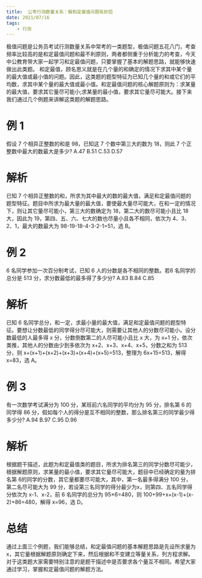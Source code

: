 ```yaml
---
title:  公考行测数量关系：解和定最值问题有妙招
date: 2021/07/16
tags: 
    - 行测
---
```



极值问题是公务员考试行测数量关系中常考的一类题型，极值问题五花八门，考查频率比较高的是和定最值问题和最不利原则，两者都侧重于分析能力的考查，今天中公教育带大家一起学习和定最值问题，只要掌握了基本的解题思路，就能够快速做出此类题。
和定最值，顾名思义就是在几个量的和确定的情况下求其中某个量的最大值或最小值的问题。因此，这类题的题型特征为已知几个量的和或它们的平均数，求其中某个量的最大值或最小值。和定最值问题的核心解题原则为：求某量的最大值，要求其它量尽可能小;求某量的最小值，要求其它量尽可能大。接下来我们通过几个例题来讲解这类题的解题思路。
# 例 1
假设 7 个相异正整数的和是 98，已知这 7 个数中第三大的数为 18，则此 7 个正整数中最大的数最大是多少?
A.47
B.51
C.53
D.57
# 解析
已知 7 个相异正整数的和，所求为其中最大的数的最大值，满足和定最值问题的题型特征。题目中所求为最大量的最大值，要使最大量尽可能大，在和一定的情况下，则让其它量尽可能小，第三大的数确定为 18，第二大的数尽可能小且比 18 大，因此为 19，第四、五、六、七大的数也尽量小且各不相同，依次为 4、3、2、1，最大的数最大为 98-19-18-4-3-2-1=51，选 B。

# 例 2
6 名同学参加一次百分制考试，已知 6 人的分数是各不相同的整数。若6 名同学的总分是 513 分，求分数最低的最多得了多少分?
A.83
B.84
C.85

# 解析
已知 6 名同学总分，和一定，求最小量的最大值，满足和定最值问题的题型特征。要想让分数最低的同学得分尽可能大，则需要让其他人的分数尽可能小。设分数最低的人最多得 x 分，分数倒数第二的人尽可能小且比 x 大，为 x+1 分，依次类推，其他人的分数由少到多依次为 x+2、x+3、x+4、x+5，分数之和为 513 分，则 x+(x+1)+(x+2)+(x+3)+(x+4)+(x+5)=513，整理为 6x+15=513，解得 x=83，选 A。

# 例 3
有一次数学考试满分为 100 分，某班前六名同学的平均分为 95 分，排名第 6 的同学得 86 分，假如每个人的得分是互不相同的整数，那么排名第三的同学最少得多少分?
A.94
B.97
C.95
D.96
# 解析
根据题干描述，此题为和定最值类的题目，所求为排名第三的同学分数尽可能少，根据解题原则，求某量的最小值，要求其它量尽可能大，题目中已经确定的量为排名第 6的同学的分数，其它量都要尽可能大，其中，第一名最多得满分 100 分，第二名尽可能大为 99 分，若设第三名同学的得分最少为x，则第四、五名同学得分依次为 x-1、x-2，前 6 名同学的总分为 95×6=480，则 100+99+x+(x-1)+(x-2)+86=480，解得 x=96，选 D。

# 总结
通过上面三个例题，我们能够总结，和定最值问题的基本解题思路是先设所求量为 x，其它量根据解题原则确定下来，然后根据和不变建立等量关系，列方程求解。对于这类题大家需要特别注意的是题干描述中是否要求各个量互不相同。希望大家通过学习，掌握和定最值问题的解题方法。